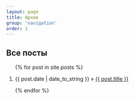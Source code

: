 ```yaml
---
layout: page
title: Архив
group: 'navigation'
order: 1
---
```

<div id='content-wrap'>
<h2>Все посты</h2>
<ol class="posts">
    {% for post in site.posts %}
    <li><p><span>{{ post.date | date_to_string }}</span> &raquo; <a href="{{ post.url }}">{{ post.title }}</a></p></li>
    {% endfor %}
</ol>
</div>
